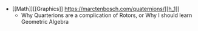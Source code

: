 - [[Math]][[Graphics]] https://marctenbosch.com/quaternions/[[h_1]]
    - Why Quarterions are a complication of Rotors, or Why I should learn Geometric Algebra
